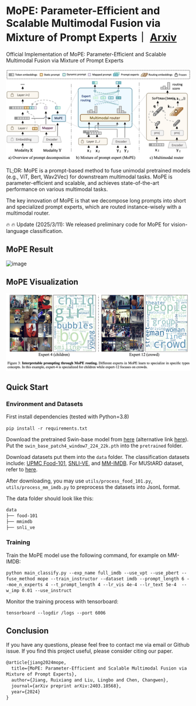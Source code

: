 # MoPE: Parameter-Efficient and Scalable Multimodal Fusion via Mixture of Prompt Experts｜ [Arxiv](https://arxiv.org/abs/2403.10568)
Official Implementation of MoPE: Parameter-Efficient and Scalable Multimodal Fusion via Mixture of Prompt Experts

![fig_overview-v2](fig_overview-v2.png)

TL;DR: MoPE is a prompt-based method to fuse unimodal pretrained models (e.g., ViT, Bert, Wav2Vec) for downstream multimodal tasks. MoPE is parameter-efficient and scalable, and achieves state-of-the-art performance on various multimodal tasks.

 The key innovation of MoPE is that we decompose long prompts into short and specialized prompt experts, which are routed instance-wisely with a multimodal router.

:fire: :fire: Update (2025/3/11): We released preliminary code for MoPE for vision-language classification.

## MoPE Result

![image](https://github.com/user-attachments/assets/af532d87-9692-4600-967d-f987d6e87ee9)


## MoPE Visualization

![fig_route](route_example.png)

## Quick Start
### Environment and Datasets
First install dependencies (tested with Python=3.8) 

`pip install -r requirements.txt`

Download the pretrained Swin-base model from [here](https://github.com/SwinTransformer/storage/releases/download/v1.0.0/swin_base_patch4_window7_224_22k.pth) (alternative link [here](https://github.com/microsoft/Swin-Transformer?tab=readme-ov-file)). Put the `swin_base_patch4_window7_224_22k.pth` into the `pretrained` folder.

Download datasets put them into the `data` folder. The classification datasets include: [UPMC Food-101](https://github.com/artelab/Image-and-Text-fusion-for-UPMC-Food-101-using-BERT-and-CNNs/issues/3), [SNLI-VE](https://github.com/necla-ml/SNLI-VE), and [MM-IMDB](https://github.com/johnarevalo/gmu-mmimdb?tab=readme-ov-file). For MUStARD dataset, refer to [here](https://github.com/liangsheng02/Modular-and-Parameter-Efficient-Multimodal-Fusionwith-Prompting). 

After downloading, you may use `utils/process_food_101.py`, `utils/process_mm_imdb.py` to preprocess the datasets into JsonL format.

The data folder should look like this:
```
data
├── food-101
├── mmimdb
├── snli_ve
```

### Training
Train the MoPE model use the following command, for example on MM-IMDB:
```
python main_classify.py --exp_name full_imdb --use_vpt --use_pbert --fuse_method mope --train_instructor --dataset imdb --prompt_length 6 --moe_n_experts 4 --t_prompt_length 4 --lr_vis 4e-4 --lr_text 5e-4  --w_imp 0.01 --use_instruct 
```

Monitor the training process with tensorboard:
```
tensorboard --logdir /logs --port 6006
```


## Conclusion
If you have any questions, please feel free to contact me via email or Github issue. If you find this project useful, please consider citing our paper. 

```
@article{jiang2024mope,
  title={MoPE: Parameter-Efficient and Scalable Multimodal Fusion via Mixture of Prompt Experts},
  author={Jiang, Ruixiang and Liu, Lingbo and Chen, Changwen},
  journal={arXiv preprint arXiv:2403.10568},
  year={2024}
}
```
